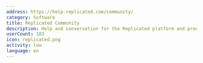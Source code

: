 ```yaml
---
address: https://help.replicated.com/community/
category: Software
title: Replicated Community
description: Help and conversation for the Replicated platform and products
userCount: 183
icon: replicated.png
activity: low
language: en
---
```

